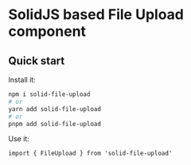 # SolidJS based File Upload component

## Quick start

Install it:

```bash
npm i solid-file-upload
# or
yarn add solid-file-upload
# or
pnpm add solid-file-upload
```

Use it:

```tsx
import { FileUpload } from 'solid-file-upload'
```
